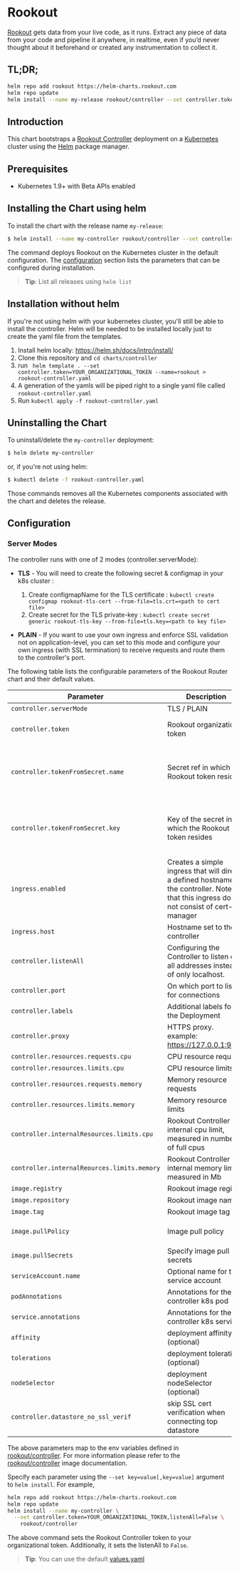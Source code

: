 # Rookout

[Rookout](http://rookout.com/) gets data from your live code, as it runs. Extract any piece of data from your code and pipeline it anywhere, in realtime, even if you’d never thought about it beforehand or created any instrumentation to collect it.

## TL;DR;

```bash
helm repo add rookout https://helm-charts.rookout.com
helm repo update
helm install --name my-release rookout/controller --set controller.token=YOUR_ORGANIZATIONAL_TOKEN
```

## Introduction

This chart bootstraps a [Rookout Controller](https://docs.rookout.com/docs/agent-setup.html) deployment on a [Kubernetes](http://kubernetes.io) cluster using the [Helm](https://helm.sh) package manager.

## Prerequisites

- Kubernetes 1.9+ with Beta APIs enabled

## Installing the Chart using helm

To install the chart with the release name `my-release`:

```bash
$ helm install --name my-controller rookout/controller --set controller.token=YOUR_ORGANIZATIONAL_TOKEN
```

The command deploys Rookout on the Kubernetes cluster in the default configuration. The [configuration](#configuration) section lists the parameters that can be configured during installation.

> **Tip**: List all releases using `helm list`

## Installation without helm
If you're not using helm with your kubernetes cluster, you'll still be able to install the controller. Helm will be needed to be installed locally just to create the yaml file from the templates.

1.  Install helm locally: https://helm.sh/docs/intro/install/ 
2.  Clone this repository and `cd charts/controller`
3.  run ``` helm template . --set controller.token=YOUR_ORGANIZATIONAL_TOKEN --name=rookout > rookout-controller.yaml```
4.  A generation of the yamls will be piped right to a single yaml file called `rookout-controller.yaml`
5.  Run `kubectl apply -f rookout-controller.yaml`


## Uninstalling the Chart

To uninstall/delete the `my-controller` deployment:

```bash
$ helm delete my-controller
```

or, if you're not using helm:
```bash
$ kubectl delete -f rookout-controller.yaml
```

Those commands removes all the Kubernetes components associated with the chart and deletes the release.

## Configuration

### Server Modes

The controller runs with one of 2 modes (controller.serverMode):

* **TLS** - You will need to create the following secret & configmap in your k8s cluster :
  1. Create configmapName for the TLS certificate : `kubectl create configmap rookout-tls-cert --from-file=tls.crt=<path to cert file>`  
  1. Create secret for the TLS private-key : `kubectl create secret generic rookout-tls-key --from-file=tls.key=<path to key file>`

* **PLAIN** - If you want to use your own ingress and enforce SSL validation not on application-level, you can set to this mode and configure your own ingress (with SSL termination) to receive requests and route them to the controller's port.

The following table lists the configurable parameters of the Rookout Router chart and their default values.

|            Parameter                      |              Description                 |                          Default                        | 
| ----------------------------------------- | ---------------------------------------- | ------------------------------------------------------- |
| `controller.serverMode`                   | TLS / PLAIN                    | PLAIN (required)
| `controller.token`                           | Rookout organizational token             | `Nil` You must provide your own token                   |  
| `controller.tokenFromSecret.name`                 | Secret ref in which the Rookout token resides  | `Nil` You must provide your own secret (Optional if setting the token using controller.token)                   |  
| `controller.tokenFromSecret.key`                 | Key of the secret in which the Rookout token resides  | `Nil` You must provide your own secret (Optional if setting the token using controller.token)                   |  
| `ingress.enabled` | Creates a simple ingress that will direct a defined hostname to the controller. Note that this ingress does not consist of cert-manager | `False` | 
| `ingress.host` | Hostname set to the controller | (none) | 
| `controller.listenAll`                       | Configuring the Controller to listen on all addresses instead of only localhost.                      | `False` Listens only on localhost |
| `controller.port`                       | On which port to listen for connections                       | 7488 |
| `controller.labels`                       | Additional labels for the Deployment | (None)  |
| `controller.proxy`                       | HTTPS proxy. example: https://127.0.0.1:9090 | (None) |
| `controller.resources.requests.cpu`          | CPU resource requests                    | `30m`                                                   |
| `controller.resources.limits.cpu`            | CPU resource limits                      | `4000m`                                                 |
| `controller.resources.requests.memory`       | Memory resource requests                 | `32Mi`                                                  |
| `controller.resources.limits.memory`         | Memory resource limits                   | `1024Mi`                                                |
| `controller.internalResources.limits.cpu`    | Rookout Controller internal cpu limit, measured in number of full cpus     | `4`                    |
| `controller.internalReources.limits.memory`  | Rookout Controller internal memory limit, measured in Mb                 | `1024`                   |
| `image.registry`                          | Rookout image registry                   | `docker.io`                                             |
| `image.repository`                        | Rookout image name                       | `rookout/controller`                                         |
| `image.tag`                               | Rookout image tag                        | `{VERSION}`                                             |
| `image.pullPolicy`                        | Image pull policy                        | `Always` if `imageTag` is `latest`, else `IfNotPresent` |
| `image.pullSecrets`                       | Specify image pull secrets               | `nil`                                                   |
| `serviceAccount.name` | Optional name for the service account | (none) |
| `podAnnotations` | Annotations for the controller k8s pod | (none) |
| `service.annotations` | Annotations for the controller k8s service | (none) |
| `affinity` | deployment affinity (optional) | (none) |
| `tolerations` | deployment tolerations (optional) | (none) |
| `nodeSelector` | deployment nodeSelector (optional) | (none) |
| `controller.datastore_no_ssl_verif` | skip SSL cert verification when connecting top datastore | false |


The above parameters map to the env variables defined in [rookout/controller](https://docs.rookout.com/docs/agent-setup.html). For more information please refer to the [rookout/controller](https://hub.docker.com/r/rookout/agent/) image documentation.

Specify each parameter using the `--set key=value[,key=value]` argument to `helm install`. For example,

```bash
helm repo add rookout https://helm-charts.rookout.com
helm repo update
helm install --name my-controller \
  --set controller.token=YOUR_ORGANIZATIONAL_TOKEN,listenAll=False \
    rookout/controller
```

The above command sets the Rookout Controller token to your organizational token. Additionally, it sets the listenAll to `False`.

> **Tip**: You can use the default [values.yaml](values.yaml)
